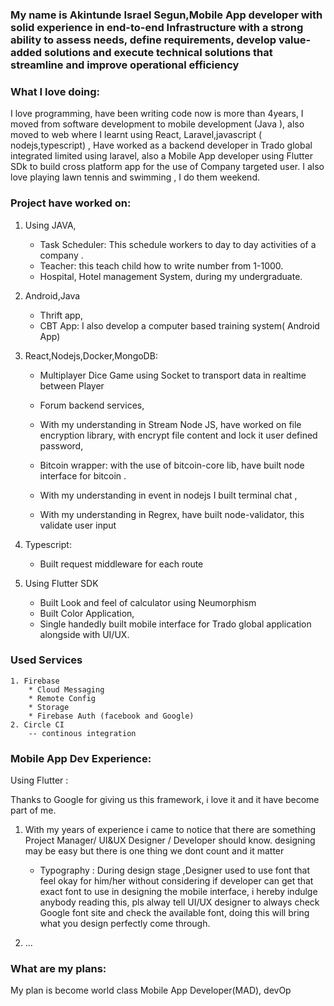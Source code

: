 


### My name is Akintunde Israel Segun,Mobile App developer with solid experience in end-to-end Infrastructure with a strong ability to assess needs, define requirements, develop value-added solutions and execute technical solutions that streamline and improve operational efficiency

### What I love doing:

I love  programming, have been writing  code now is more than 4years, I moved from software development to mobile development (Java ), also moved to web where I learnt using React, Laravel,javascript ( nodejs,typescript) , Have worked as a backend developer in Trado global  integrated limited using laravel, also a Mobile App developer using Flutter SDk to build cross platform app for the use of Company targeted user. I also love playing lawn tennis and swimming , I do them weekend. 

### Project have worked on:

 1. Using JAVA,
	   * Task Scheduler:  This schedule workers to day to day activities of     a company .
	   * Teacher: this teach child how to write number from 1-1000.
	   * Hospital, Hotel management System,  during my undergraduate.

 2. Android,Java
	* Thrift app,
	* CBT App: I also develop a computer based training system( Android App) 


3. React,Nodejs,Docker,MongoDB:
 
	 * Multiplayer Dice Game using Socket to transport data in realtime between Player
	
	* Forum backend services,

	* With my understanding in Stream Node JS, have worked on file encryption library, with encrypt file content and lock it user defined password,
	
	* Bitcoin wrapper: with the use of bitcoin-core lib, have built node interface 	for  bitcoin .

	* With my understanding in event in nodejs I built terminal chat ,

	* With my understanding in Regrex, have built node-validator, this validate 		user input


4. Typescript:
	 * Built request middleware for each route

5. Using Flutter SDK

    *   Built Look and feel of calculator using Neumorphism
     *   Built Color Application,
     *   Single handedly built mobile interface for Trado global  application alongside  with UI/UX.
    
 
 ### Used Services
 	1. Firebase 
		* Cloud Messaging
		* Remote Config
		* Storage
		* Firebase Auth (facebook and Google)
 	2. Circle CI
		-- continous integration 
	

### Mobile App Dev Experience:
Using Flutter :

Thanks to Google for giving us this framework, i love it and it have become part of me. 

1. With my years of experience i came to notice that there are something Project Manager/ UI&UX Designer / Developer should know. designing may be easy but there is one thing we dont count and it matter

	- Typography : During design stage ,Designer used to use font that feel okay for him/her without considering if developer can get that exact font to use in designing the mobile interface, i hereby indulge anybody reading this, pls alway tell UI/UX designer to always check Google font site and check the available font, doing this will bring what you design perfectly come through.

2. ...


### What are my plans:

My plan is become world class Mobile App Developer(MAD), devOp

